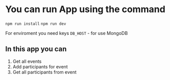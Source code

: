 # You can run App using the command

`npm run install`
`npm run dev`

For enviroment you need keys
`DB_HOST` - for use MongoDB

## In this app you can

1. Get all events
2. Add participants for event
3. Get all participants from event
